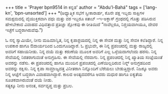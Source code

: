 +++
title = 'Prayer bpn9514 in ಕನ್ನಡ'
author = "Abdu'l-Bahá"
tags = ['lang-kn', 'bpn-unsorted']
+++
*(ಅಧ್ಯಾತ್ಮಿಕ ಸಭೆಗೆ ಸ್ವೀಕಾರಾರ್ಹ, ಕೊನೇ ಪಕ್ಷ ಇಬ್ಬರು ಸಾಕ್ಷಿಗಳ ಸಮಕ್ಷಮದಲ್ಲಿ ವೈಯುಕ್ತಿಕವಾಗಿ ವಧು ಮತ್ತು ವರ ಇಬ್ಬರೂ ಕಿತಾಬ್ –ಇ-ಅಕ್ದಾಸ್ ಗ್ರಂಥದಲ್ಲಿ ಗೊತ್ತು ಪಡಿಸಿರುವ ಹೇಳಬೇಕಾದ ವಿವಾಹದ ವಿಧಿವತ್ತಾದ  ಪ್ರತಿಜ್ಞಾ ಶ್ಲೋಕವು ಈ ರೀತಿಯಿದೆ “ನಾವೆಲ್ಲರೂ, ನಿಶ್ಚಯವಾಗಿಯೂ, ದೇವರ ಇಚ್ಛೆಗೆ ಬದ್ಧರಾಗಿರುವೆವು.”)

ಓ ನನ್ನ ಸ್ವಾಮಿಯೇ, ನೀನು ಮಹಿಮಾನ್ವಿತ,  ನಿನ್ನ ಕೃಪಾಶ್ರಯದಲ್ಲಿ ನಿನ್ನ ಈ ಸೇವಕ ಮತ್ತು ನಿನ್ನ ಸೇವಕಿ ಕಲೆತಿದ್ದಾರೆ.  ನಿನ್ನ ಉಪಕಾರ ಹಾಗೂ ಔದಾರ್ಯದಿಂದ ಒಂದುಗೂಡಿದ್ದಾರೆ.  ಓ ಪ್ರಭುವೇ, ಈ ನಿನ್ನ ಪ್ರಪಂಚದಲ್ಲಿ ಮತ್ತು ರಾಜ್ಯದಲ್ಲಿ ಅವರಿಗೆ ಸಹಾಯನೀಡು.  ನಿನ್ನ ದಯೆ ಮತ್ತು ಕರುಣೆಯ ಮೂಲಕ ಅವರಿಗೆ ಎಲ್ಲ ಒಳ್ಳೆಯದಾಗಲೆಂದು ಹರಸು.  ನಿನ್ನ ಸೇವೆಯಲ್ಲಿ ನಿರತರಾಗುವಂತೆ ಅನುಗ್ರಹಿಸು.  ಈ ಸೇವೆಯಲ್ಲಿ ನೆರವಾಗು.  ನಿನ್ನ ಪ್ರಪಂಚದಲ್ಲಿ ನಿನ್ನ ಖ್ಯಾತಿಯ ಸಂಜ್ಞೆಯಂತೆ ಅವರನ್ನು ನಡೆಸು.  ಈ ಪ್ರಪಂಚದಲ್ಲಿ ಹಾಗೂ ಮುಂದಿನ ಪ್ರಪಂಚದಲ್ಲಿ ಎಣೆಯಿಲ್ಲದಿರುವ ನಿನ್ನ್ ಅನುಗ್ರಹದಿಂದ ಅವರನ್ನು ರಕ್ಷಿಸು.  ನಿನ್ನ ಕೃಪಾ ಸಾಮ್ರಾಜ್ಯದತ್ತ ವಿನೀತರಾಗಿ ನಿನ್ನೊಂದಿಗೆ ಬೆರೆಯಲು ಬೇಡುತ್ತಿದ್ದಾರೆ.  ನಿಜಕ್ಕೂ ಅವರು ನಿನ್ನ ಆಜ್ಞೆಗೆ ಬದ್ಧರಾಗಿ ವಿವಾಹವಾಗಿದ್ದಾರೆ.  ಕಾಲದ ಅಂತ್ಯದವರೆಗೂ ಅವರು ಮಧುರ ಹಾಗೂ ಐಕ್ಯತೆಯ ಸೂಚಕವಾಗಿರುವಂತೆ ದಯೆ ನೀಡು.  
ಸತ್ಯಕ್ಕೂ ನೀನು ಅನಂತ, ಸರ್ವವ್ಯಪ್ತ ಮತ್ತು ಪ್ರಬಲ.
